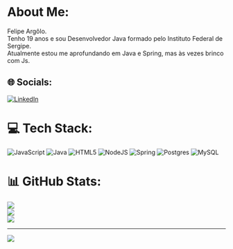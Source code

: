 # About Me:
Felipe Argôlo.<br>Tenho 19 anos e sou Desenvolvedor Java formado pelo Instituto Federal de Sergipe.<br>Atualmente estou me aprofundando em Java e Spring, mas às vezes brinco com Js.


## 🌐 Socials:
[![LinkedIn](https://img.shields.io/badge/LinkedIn-%230077B5.svg?logo=linkedin&logoColor=white)](https://linkedin.com/in/felipearg) 

# 💻 Tech Stack:
![JavaScript](https://img.shields.io/badge/javascript-%23323330.svg?style=for-the-badge&logo=javascript&logoColor=%23F7DF1E) ![Java](https://img.shields.io/badge/java-%23ED8B00.svg?style=for-the-badge&logo=openjdk&logoColor=white) ![HTML5](https://img.shields.io/badge/html5-%23E34F26.svg?style=for-the-badge&logo=html5&logoColor=white) ![NodeJS](https://img.shields.io/badge/node.js-6DA55F?style=for-the-badge&logo=node.js&logoColor=white) ![Spring](https://img.shields.io/badge/spring-%236DB33F.svg?style=for-the-badge&logo=spring&logoColor=white) ![Postgres](https://img.shields.io/badge/postgres-%23316192.svg?style=for-the-badge&logo=postgresql&logoColor=white) ![MySQL](https://img.shields.io/badge/mysql-%2300000f.svg?style=for-the-badge&logo=mysql&logoColor=white)
# 📊 GitHub Stats:
![](https://github-readme-stats.vercel.app/api?username=fdoargolo&theme=dark&hide_border=false&include_all_commits=false&count_private=false)<br/>
![](https://github-readme-streak-stats.herokuapp.com/?user=fdoargolo&theme=dark&hide_border=false)<br/>
![](https://github-readme-stats.vercel.app/api/top-langs/?username=fdoargolo&theme=dark&hide_border=false&include_all_commits=false&count_private=false&layout=compact)

---
[![](https://visitcount.itsvg.in/api?id=fdoargolo&icon=0&color=0)](https://visitcount.itsvg.in)

<!-- Proudly created with GPRM ( https://gprm.itsvg.in ) -->
